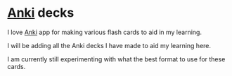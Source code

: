# [Anki](https://apps.ankiweb.net) decks
I love [Anki](https://apps.ankiweb.net) app for making various flash cards to aid in my learning.

I will be adding all the Anki decks I have made to aid my learning here.

I am currently still experimenting with what the best format to use for these cards.
